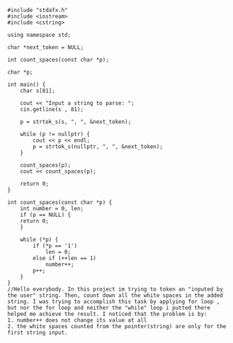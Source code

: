     #include "stdafx.h"
    #include <iostream>
    #include <cstring>

    using namespace std;

    char *next_token = NULL;

    int count_spaces(const char *p);

    char *p;

    int main() {
	    char s[81];

	    cout << "Input a string to parse: ";
	    cin.getline(s , 81);
	
	    p = strtok_s(s, ", ", &next_token);
	
	    while (p != nullptr) {
		    cout << p << endl;
		    p = strtok_s(nullptr, ", ", &next_token);
	    }

	    count_spaces(p);
	    cout << count_spaces(p);

	    return 0;
    }

    int count_spaces(const char *p) {
	    int number = 0, len;
	    if (p == NULL) {
		return 0;
	    }

	    while (*p) {
		    if (*p == '1')
			    len = 0;
		    else if (++len == 1)
			    number++;
		    p++;
	    }
    }
    //Hello everybody. In this project im trying to token an "inputed by the user" string. Then, count down all the white spaces in the added string. I was trying to accomplish this task by applying for loop , but nor the for loop and neither the "while" loop i putted there helped me achieve the result. I noticed that the problem is by:
    1. number++ does not change its value at all
    2. the white spaces counted from the pointer(string) are only for the first string input.
    

